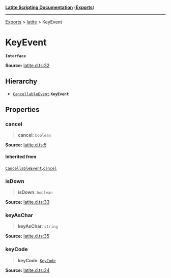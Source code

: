 [**Latite Scripting Documentation**](../../README.md) ([**Exports**](../../exports.md))

---

[Exports](../../exports.md) > [latite](../index.md) > KeyEvent

# KeyEvent

**`Interface`**

**Source:** [latite.d.ts:32](https://github.com/LatiteScripting/latitescripting.github.io/blob/1a915c6/definitions/latite.d.ts#L32)

## Hierarchy

- [`CancellableEvent`](interface.CancellableEvent.md).**`KeyEvent`**

## Properties

### cancel

> **cancel**: `boolean`

**Source:** [latite.d.ts:5](https://github.com/LatiteScripting/latitescripting.github.io/blob/1a915c6/definitions/latite.d.ts#L5)

#### Inherited from

[`CancellableEvent`](interface.CancellableEvent.md).[`cancel`](interface.CancellableEvent.md#cancel)

### isDown

> **isDown**: `boolean`

**Source:** [latite.d.ts:33](https://github.com/LatiteScripting/latitescripting.github.io/blob/1a915c6/definitions/latite.d.ts#L33)

### keyAsChar

> **keyAsChar**: `string`

**Source:** [latite.d.ts:35](https://github.com/LatiteScripting/latitescripting.github.io/blob/1a915c6/definitions/latite.d.ts#L35)

### keyCode

> **keyCode**: [`KeyCode`](../../module.key/enumerations/enumeration.KeyCode.md)

**Source:** [latite.d.ts:34](https://github.com/LatiteScripting/latitescripting.github.io/blob/1a915c6/definitions/latite.d.ts#L34)
